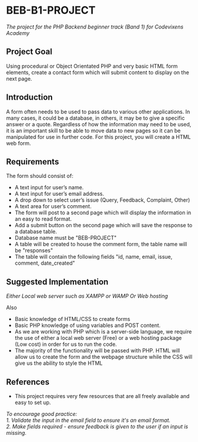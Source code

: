 # BEB-B1-PROJECT
*The project for the PHP Backend beginner track (Band 1) for Codevixens Academy*

## Project Goal 
Using procedural or Object Orientated PHP and very basic HTML form elements, create a contact form which will submit content to display on the next page.

## Introduction
A form often needs to be used to pass data to various other applications. In many cases, it could be a database, in others, it may be to give a specific answer or a quote. Regardless of how the information may need to be used, it is an important skill to be able to move data to new pages so it can be manipulated for use in further code. For this project, you will create a HTML web form.

## Requirements
The form should consist of:

- A text input for user’s name.
- A text input for user’s email address.
- A drop down to select user’s issue (Query, Feedback, Complaint, Other)
- A text area for user’s comment.
- The form will post to a second page which will display the information in an easy to read format.
- Add a submit button on the second page which will save the response to a database table.
- Database name must be "BEB-PROJECT"
- A table will be created to house the comment form, the table name will be "responses"
- The table will contain the following fields "id, name, email, issue, comment, date_created"

## Suggested Implementation
*Either Local web server such as XAMPP or WAMP Or Web hosting*

Also
- Basic knowledge of HTML/CSS to create forms
- Basic PHP knowledge of using variables and POST content.
- As we are working with PHP which is a server-side language, we require the use of either a local web server (Free) or a web hosting package (Low cost) in order for us to run the code.
- The majority of the functionality will be passed with PHP. HTML will allow us to create the form and the webpage structure while the CSS will give us the ability to style the HTML

## References
- This project requires very few resources that are all freely available and easy to set up.

*To encourage good practice:* \
*1. Validate the input in the email field to ensure it's an email format.*\
*2. Make fields required - ensure feedback is given to the user if an input is missing.*
